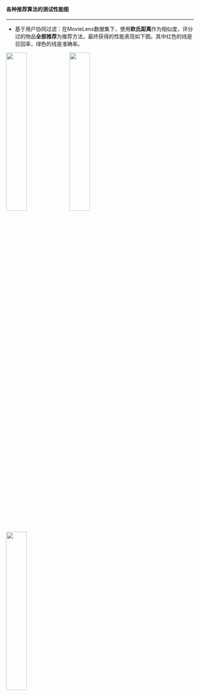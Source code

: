 #### 各种推荐算法的测试性能图
---

* 基于用户协同过滤：在MovieLens数据集下，使用**欧氏距离**作为相似度，评分过的物品**全部推荐**为推荐方法，最终获得的性能表现如下图。其中红色的线是召回率，绿色的线是准确率。

<img width="33%" height="33%" src="http://d.pcs.baidu.com/thumbnail/f918b946f4e512b759b7f49369cc160f?fid=605430473-250528-175874910539335&time=1428890400&sign=FDTAER-DCb740ccc5511e5e8fedcff06b081203-eJAdz0%2Bo%2FINP5CXDO7IkPX4p5cU%3D&rt=sh&expires=2h&r=404108445&sharesign=unknown&size=c710_u500&quality=100">
<img width="33%" height="33%" src="http://d.pcs.baidu.com/thumbnail/361e1ed6264fadd3d0d72dcc93218388?fid=605430473-250528-448507407667522&time=1428890400&sign=FDTAER-DCb740ccc5511e5e8fedcff06b081203-f5tcLsdRntK7j%2B8QbQ1CZyT9RsQ%3D&rt=sh&expires=2h&r=955006704&sharesign=unknown&size=c710_u500&quality=100">
<img width="33%" height="33%" src="http://d.pcs.baidu.com/thumbnail/b4d72ec81e3e5d4663003ddb24163598?fid=605430473-250528-797767335626412&time=1428890400&sign=FDTAER-DCb740ccc5511e5e8fedcff06b081203-21OLZumXcO3NnNbzXkruPQWMumA%3D&rt=sh&expires=2h&r=917560202&sharesign=unknown&size=c710_u500&quality=100">

